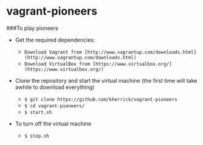 vagrant-pioneers
================

###To play pioneers

* Get the required dependencies:
  * `Download Vagrant from [http://www.vagrantup.com/downloads.html](http://www.vagrantup.com/downloads.html)`
  * `Download VirtualBox from [https://www.virtualbox.org/](https://www.virtualbox.org/)`

* Clone the repository and start the virtual machine (the first time will take awhile to download everything)
  * `$ git clone https://github.com/kherrick/vagrant-pioneers`
  * `$ cd vagrant-pioneers/`
  * `$ start.sh`

* To turn off the virtual machine
  * `$ stop.sh`

